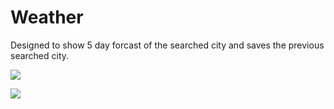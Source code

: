 # Weather

Designed to show 5 day forcast of the searched city and saves the previous searched city. 

![](images/img1.png)

![](images/img2.png)
